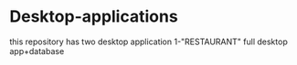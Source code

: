 # Desktop-applications
this repository has two desktop application 
1-"RESTAURANT" full desktop app+database 
